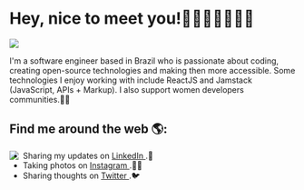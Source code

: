 # Hey, nice to meet you!👋🏽👩🏽‍💻🏳️‍🌈

<img src="https://i.pinimg.com/originals/2e/f8/69/2ef86909bb721489c1b8e9049e438e69.png">


I'm a software engineer based in Brazil who is passionate about coding, creating open-source technologies and making then more accessible. Some technologies I enjoy working with include ReactJS and Jamstack (JavaScript, APIs + Markup). I also support women developers communities.💜✨


## Find me around the web 🌎:

  <img align ="left" src="https://i.pinimg.com/originals/da/b7/da/dab7da9898839075a66aad18e0eba473.png">


 - Sharing my updates on <a href="https://linkedin.com/in/giovannacavalcante"> LinkedIn </a>.💼 
- Taking photos on <a href="https://instagram.com/giovanna.cavalcante"> Instagram </a>.📸🎴 
- Sharing thoughts on <a href="https://twitter.com/GvnCavalcante"> Twitter </a>.🐦
